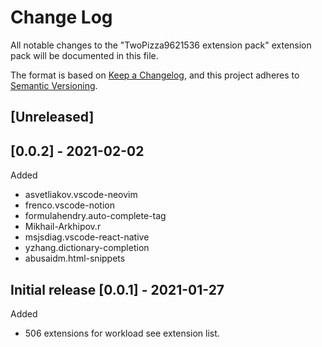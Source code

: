 # Change Log

All notable changes to the "TwoPizza9621536 extension pack" extension pack will be documented in this file.

The format is based on [Keep a Changelog](https://keepachangelog.com/en/1.0.0/),
and this project adheres to [Semantic Versioning](https://semver.org/spec/v2.0.0.html).

## [Unreleased]

## [0.0.2] - 2021-02-02

Added

- asvetliakov.vscode-neovim
- frenco.vscode-notion
- formulahendry.auto-complete-tag
- Mikhail-Arkhipov.r
- msjsdiag.vscode-react-native
- yzhang.dictionary-completion
- abusaidm.html-snippets

## Initial release [0.0.1] - 2021-01-27

Added

- 506 extensions for workload see extension list.
